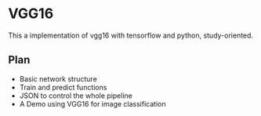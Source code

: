 # VGG16

This a implementation of vgg16 with tensorflow and python, study-oriented.

## Plan

- Basic network structure
- Train and predict functions
- JSON to control the whole pipeline
- A Demo using VGG16 for image classification
